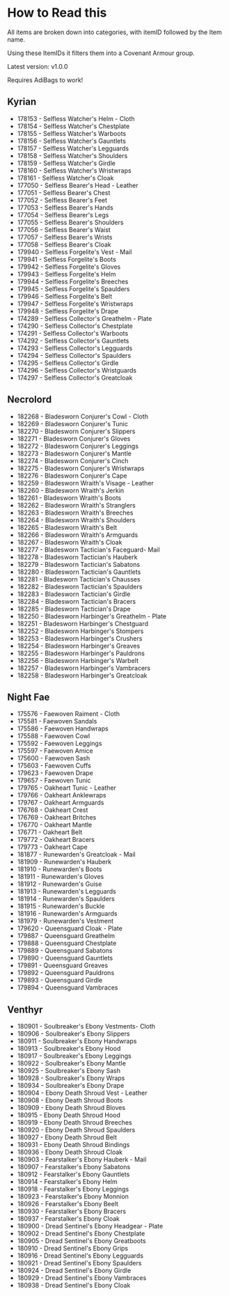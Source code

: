 # How to Read this
All items are broken down into categories, with itemID followed by the Item name.

Using these ItemIDs it filters them into a Covenant Armour group. 

Latest version: v1.0.0

Requires AdiBags to work!

## Kyrian

* 178153 - Selfless Watcher's Helm - Cloth
* 178154 - Selfless Watcher's Chestplate
* 178155 - Selfless Watcher's Warboots
* 178156 - Selfless Watcher's Gauntlets
* 178157 - Selfless Watcher's Legguards
* 178158 - Selfless Watcher's Shoulders
* 178159 - Selfless Watcher's Girdle
* 178160 - Selfless Watcher's Wristwraps
* 178161 - Selfless Watcher's Cloak
* 177050 - Selfless Bearer's Head - Leather
* 177051 - Selfless Bearer's Chest
* 177052 - Selfless Bearer's Feet
* 177053 - Selfless Bearer's Hands
* 177054 - Selfless Bearer's Legs
* 177055 - Selfless Bearer's Shoulders
* 177056 - Selfless Bearer's Waist
* 177057 - Selfless Bearer's Wrists
* 177058 - Selfless Bearer's Cloak
* 179940 - Selfless Forgelite's Vest - Mail
* 179941 - Selfless Forgelite's Boots
* 179942 - Selfless Forgelite's Gloves
* 179943 - Selfless Forgelite's Helm
* 179944 - Selfless Forgelite's Breeches
* 179945 - Selfless Forgelite's Spaulders
* 179946 - Selfless Forgelite's Belt
* 179947 - Selfless Forgelite's Wristwraps
* 179948 - Selfless Forgelite's Drape
* 174289 - Selfless Collector's Greathelm - Plate
* 174290 - Selfless Collector's Chestplate
* 174291 - Selfless Collector's Warboots
* 174292 - Selfless Collector's Gauntlets
* 174293 - Selfless Collector's Legguards
* 174294 - Selfless Collector's Spaulders
* 174295 - Selfless Collector's Girdle
* 174296 - Selfless Collector's Wristguards
* 174297 - Selfless Collector's Greatcloak

## Necrolord

* 182268 - Bladesworn Conjurer's Cowl - Cloth
* 182269 - Bladesworn Conjurer's Tunic
* 182270 - Bladesworn Conjurer's Slippers
* 182271 - Bladesworn Conjurer's Gloves
* 182272 - Bladesworn Conjurer's Leggings
* 182273 - Bladesworn Conjurer's Mantle
* 182274 - Bladesworn Conjurer's Cinch
* 182275 - Bladesworn Conjurer's Wristwraps
* 182276 - Bladesworn Conjurer's Cape
* 182259 - Bladesworn Wraith's Visage - Leather
* 182260 - Bladesworn Wraith's Jerkin
* 182261 - Bladesworn Wraith's Boots
* 182262 - Bladesworn Wraith's Stranglers
* 182263 - Bladesworn Wraith's Breeches
* 182264 - Bladesworn Wraith's Shoulders
* 182265 - Bladesworn Wraith's Belt
* 182266 - Bladesworn Wraith's Armguards
* 182267 - Bladesworn Wraith's Cloak
* 182277 - Bladesworn Tactician's Faceguard- Mail
* 182278 - Bladesworn Tactician's Hauberk
* 182279 - Bladesworn Tactician's Sabatons
* 182280 - Bladesworn Tactician's Gauntlets
* 182281 - Bladesworn Tactician's Chausses
* 182282 - Bladesworn Tactician's Spaulders
* 182283 - Bladesworn Tactician's Girdle
* 182284 - Bladesworn Tactician's Bracers
* 182285 - Bladesworn Tactician's Drape
* 182250 - Bladesworn Harbinger's Greathelm - Plate
* 182251 - Bladesworn Harbinger's Chestguard
* 182252 - Bladesworn Harbinger's Stompers
* 182253 - Bladesworn Harbinger's Crushers
* 182254 - Bladesworn Harbinger's Greaves
* 182255 - Bladesworn Harbinger's Pauldrons
* 182256 - Bladesworn Harbinger's Warbelt
* 182257 - Bladesworn Harbinger's Vambracers
* 182258 - Bladesworn Harbinger's Greatcloak

## Night Fae

* 175576 - Faewoven Raiment - Cloth
* 175581 - Faewoven Sandals
* 175586 - Faewoven Handwraps
* 175588 - Faewoven Cowl
* 175592 - Faewoven Leggings
* 175597 - Faewoven Amice
* 175600 - Faewoven Sash
* 175603 - Faewoven Cuffs
* 179623 - Faewoven Drape
* 179657 - Faewoven Tunic
* 179765 - Oakheart Tunic - Leather
* 179766 - Oakheart Anklewraps
* 179767 - Oakheart Armguards
* 176768 - Oakheart Crest
* 176769 - Oakheart Britches
* 176770 - Oakheart Mantle
* 176771 - Oakheart Belt
* 179772 - Oakheart Bracers
* 179773 - Oakheart Cape
* 181877 - Runewarden's Greatcloak - Mail
* 181909 - Runewarden's Hauberk
* 181910 - Runewarden's Boots
* 181911 - Runewarden's Gloves
* 181912 - Runewarden's Guise
* 181913 - Runewarden's Legguards
* 181914 - Runewarden's Spaulders
* 181915 - Runewarden's Buckle
* 181916 - Runewarden's Armguards
* 181979 - Runewarden's Vestment
* 179620 - Queensguard Cloak - Plate
* 179887 - Queensguard Greathelm
* 179888 - Queensguard Chestplate
* 179889 - Queensguard Sabatons
* 179890 - Queensguard Gauntlets
* 179891 - Queensguard Greaves
* 179892 - Queensguard Pauldrons
* 179893 - Queensguard Girdle
* 179894 - Queensguard Vambraces

## Venthyr

* 180901 - Soulbreaker's Ebony Vestments- Cloth
* 180906 - Soulbreaker's Ebony Slippers
* 180911 - Soulbreaker's Ebony Handwraps
* 180913 - Soulbreaker's Ebony Hood
* 180917 - Soulbreaker's Ebony Leggings
* 180922 - Soulbreaker's Ebony Mantle
* 180925 - Soulbreaker's Ebony Sash
* 180928 - Soulbreaker's Ebony Wraps
* 180934 - Soulbreaker's Ebony Drape
* 180904 - Ebony Death Shroud Vest - Leather
* 180908 - Ebony Death Shroud Boots
* 180909 - Ebony Death Shroud Bloves
* 180915 - Ebony Death Shroud Hood
* 180919 - Ebony Death Shroud Breeches
* 180920 - Ebony Death Shroud Spaulders
* 180927 - Ebony Death Shroud Belt
* 180931 - Ebony Death Shroud Bindings
* 180936 - Ebony Death Shroud Cloak
* 180903 - Fearstalker's Ebony Hauberk - Mail
* 180907 - Fearstalker's Ebony Sabatons
* 180912 - Fearstalker's Ebony Gauntlets
* 180914 - Fearstalker's Ebony Helm
* 180918 - Fearstalker's Ebony Leggings
* 180923 - Fearstalker's Ebony Monnion
* 180926 - Fearstalker's Ebony Beelt
* 180930 - Fearstalker's Ebony Bracers
* 180937 - Fearstalker's Ebony Cloak
* 180900 - Dread Sentinel's Ebony Headgear - Plate
* 180902 - Dread Sentinel's Ebony Chestplate
* 180905 - Dread Sentinel's Ebony Greatboots
* 180910 - Dread Sentinel's Ebony Grips
* 180916 - Dread Sentinel's Ebony Legguards
* 180921 - Dread Sentinel's Ebony Spaulders
* 180924 - Dread Sentinel's Ebony Girdle
* 180929 - Dread Sentinel's Ebony Vambraces
* 180938 - Dread Sentinel's Ebony Cloak
